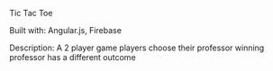 Tic Tac Toe

Built with: Angular.js, Firebase

Description: A 2 player game
  players choose their professor
  winning professor has a different outcome
